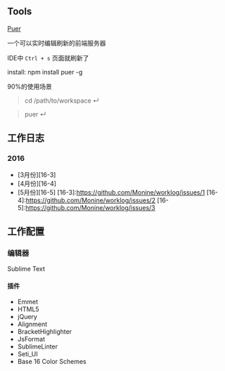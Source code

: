 Tools
---
[Puer](http://leeluolee.github.io/2014/10/24/use-puer-helpus-developer-frontend/)

一个可以实时编辑刷新的前端服务器

IDE中 `Ctrl + s` 页面就刷新了

install: npm install puer -g

90%的使用场景
> cd /path/to/workspace ↵

> puer ↵


工作日志
---
### 2016
- [3月份][16-3]
- [4月份][16-4]
- [5月份][16-5]
[16-3]:https://github.com/Monine/worklog/issues/1
[16-4]:https://github.com/Monine/worklog/issues/2
[16-5]:https://github.com/Monine/worklog/issues/3

工作配置
---
### 编辑器
Sublime Text
#### 插件
  - Emmet
  - HTML5
  - jQuery
  - Alignment
  - BracketHighlighter
  - JsFormat
  - SublimeLinter
  - Seti_UI
  - Base 16 Color Schemes
